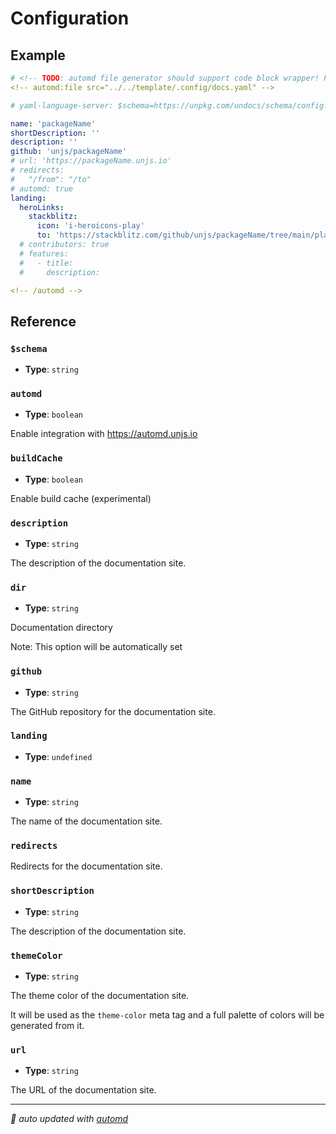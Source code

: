 # Configuration

## Example

```yaml
# <!-- TODO: automd file generator should support code block wrapper! PR welcome ;) -->
<!-- automd:file src="../../template/.config/docs.yaml" -->

# yaml-language-server: $schema=https://unpkg.com/undocs/schema/config.json

name: 'packageName'
shortDescription: ''
description: ''
github: 'unjs/packageName'
# url: 'https://packageName.unjs.io'
# redirects:
#   "/from": "/to"
# automd: true
landing:
  heroLinks:
    stackblitz:
      icon: 'i-heroicons-play'
      to: 'https://stackblitz.com/github/unjs/packageName/tree/main/playground'
  # contributors: true
  # features:
  #   - title:
  #     description:

<!-- /automd -->
```

## Reference

<!-- automd:jsdocs src="../../schema/config.schema.ts" -->

### `$schema`

- **Type**: `string`

### `automd`

- **Type**: `boolean`

Enable integration with https://automd.unjs.io

### `buildCache`

- **Type**: `boolean`

Enable build cache (experimental)

### `description`

- **Type**: `string`

The description of the documentation site.

### `dir`

- **Type**: `string`

Documentation directory

Note: This option will be automatically set

### `github`

- **Type**: `string`

The GitHub repository for the documentation site.

### `landing`

- **Type**: `undefined`

### `name`

- **Type**: `string`

The name of the documentation site.

### `redirects`

Redirects for the documentation site.

### `shortDescription`

- **Type**: `string`

The description of the documentation site.

### `themeColor`

- **Type**: `string`

The theme color of the documentation site.

It will be used as the `theme-color` meta tag and a full palette of colors will be generated from it.

### `url`

- **Type**: `string`

The URL of the documentation site.

<!-- /automd -->

<!-- automd:with-automd -->

---

_🤖 auto updated with [automd](https://automd.unjs.io)_

<!-- /automd -->
